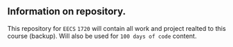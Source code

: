## Information on repository.

This repository for `EECS` `1720` will contain all work and project realted to this course (backup). Will also be used for `100 days of code` content. 
